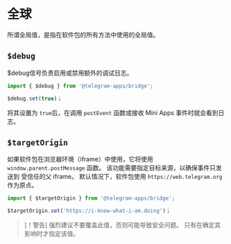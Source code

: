 # 全球

所谓全局值，是指在软件包的所有方法中使用的全局值。

## `$debug`

$debug信号负责启用或禁用额外的调试日志。

```typescript
import { $debug } from '@telegram-apps/bridge';

$debug.set(true)；
```

将其设置为 `true`后，在调用 `postEvent` 函数或接收
Mini Apps 事件时就会看到日志。

## `$targetOrigin`

如果软件包在浏览器环境（iframe）中使用，它将使用 `window.parent.postMessage`
函数。 该功能需要指定目标来源，以确保事件只发送到
受信任的父 iframe。 默认情况下，软件包使用 `https://web.telegram.org` 作为原点。

```typescript
import { $targetOrigin } from '@telegram-apps/bridge';

$targetOrigin.set('https://i-know-what-i-am.doing')；
```

> [！警告]
> 强烈建议不要覆盖此值，否则可能导致安全问题。
> 只有在确定其影响时才指定该值。
